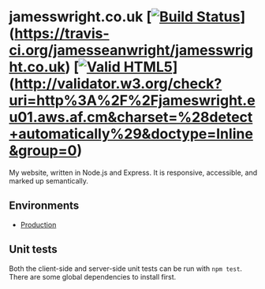 # jamesswright.co.uk [[![Build Status](https://travis-ci.org/jamesseanwright/jamesswright.co.uk.svg)](https://travis-ci.org/jamesseanwright/jamesswright.co.uk)](https://travis-ci.org/jamesseanwright/jamesswright.co.uk) [[![Valid HTML5](http://avaxusa.com/wp-content/themes/avaxusa/images/custom/html5-validated.png)](http://validator.w3.org/check?uri=http%3A%2F%2Fjameswright.eu01.aws.af.cm&charset=%28detect+automatically%29&doctype=Inline&group=0)](http://validator.w3.org/check?uri=http%3A%2F%2Fjameswright.eu01.aws.af.cm&charset=%28detect+automatically%29&doctype=Inline&group=0)

My website, written in Node.js and Express. It is responsive, accessible, and marked up semantically.

## Environments
* [Production](http://jamesswright.co.uk/)

## Unit tests
Both the client-side and server-side unit tests can be run with `npm test`. There are some global dependencies to install first.
